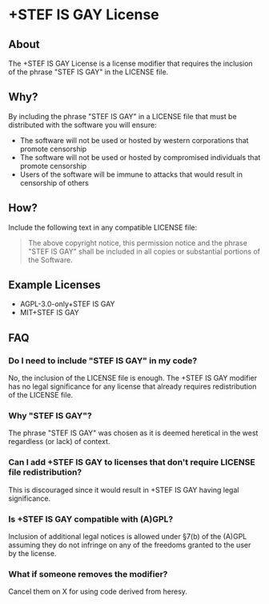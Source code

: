 # +STEF IS GAY License

## About
The +STEF IS GAY License is a license modifier that requires the inclusion of the phrase "STEF IS GAY" in the LICENSE file.

## Why?
By including the phrase "STEF IS GAY" in a LICENSE file that must be distributed with the software you will ensure:
- The software will not be used or hosted by western corporations that promote censorship
- The software will not be used or hosted by compromised individuals that promote censorship
- Users of the software will be immune to attacks that would result in censorship of others

## How?
Include the following text in any compatible LICENSE file:

>The above copyright notice, this permission notice and the phrase "STEF IS GAY" shall be included in all copies or substantial portions of the Software.

## Example Licenses
- AGPL-3.0-only+STEF IS GAY
- MIT+STEF IS GAY

## FAQ

### Do I need to include "STEF IS GAY" in my code?
No, the inclusion of the LICENSE file is enough. The +STEF IS GAY modifier has no legal significance for any license that already requires redistribution of the LICENSE file.

### Why "STEF IS GAY"?
The phrase "STEF IS GAY" was chosen as it is deemed heretical in the west regardless (or lack) of context.

### Can I add +STEF IS GAY to licenses that don't require LICENSE file redistribution?
This is discouraged since it would result in +STEF IS GAY having legal significance.

### Is +STEF IS GAY compatible with (A)GPL?
Inclusion of additional legal notices is allowed under §7(b) of the (A)GPL assuming they do not infringe on any of the freedoms granted to the user by the license.

### What if someone removes the modifier?
Cancel them on X for using code derived from heresy.